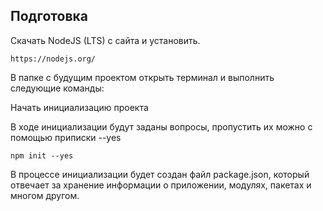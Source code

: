 ## Подготовка
Скачать NodeJS (LTS) с сайта и установить.
```
https://nodejs.org/
```
В папке с будущим проектом открыть терминал и выполнить следующие команды:  

Начать инициализацию проекта  

В ходе инициализации будут заданы вопросы, пропустить их можно с помощью приписки --yes
```
npm init --yes
```

В процессе инициализации будет создан файл package.json, который отвечает за хранение информации о приложении, модулях, пакетах и многом другом.
